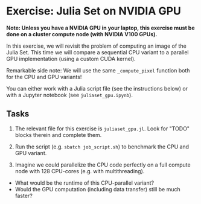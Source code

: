 # Exercise: Julia Set on NVIDIA GPU

**Note: Unless you have a NVIDIA GPU in your laptop, this exercise must be done on a cluster compute node (with NVIDIA V100 GPUs).**

In this exercise, we will revisit the problem of computing an image of the Julia Set. This time we will compare a sequential CPU variant to a parallel GPU implementation (using a custom CUDA kernel).

Remarkable side note: We will use the same `_compute_pixel` function both for the CPU and GPU variants!

You can either work with a Julia script file (see the instructions below) or with a Jupyter notebook (see `juliaset_gpu.ipynb`).

## Tasks

1) The relevant file for this exercise is `juliaset_gpu.jl`. Look for "TODO" blocks therein and complete them.

2) Run the script (e.g. `sbatch job_script.sh`) to benchmark the CPU and GPU variant.

3) Imagine we could parallelize the CPU code perfectly on a full compute node with 128 CPU-cores (e.g. with multithreading).
  - What would be the runtime of this CPU-parallel variant?
  - Would the GPU computation (including data transfer) still be much faster?